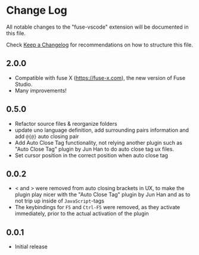 # Change Log
All notable changes to the "fuse-vscode" extension will be documented in this file.

Check [Keep a Changelog](http://keepachangelog.com/) for recommendations on how to structure this file.

## 2.0.0

- Compatible with fuse X (https://fuse-x.com), the new version of Fuse Studio.
- Many improvements!

## 0.5.0

- Refactor source files & reorganize folders
- update uno language definition, add surrounding pairs information and add `@{@}` auto closing pair
- Add Auto Close Tag functionality, not relying another plugin such as "Auto Close Tag" plugin by Jun Han to do auto close tag ux files.
- Set cursor position in the correct position when auto close tag

## 0.0.2

- < and > were removed from auto closing brackets in UX, to make the plugin play nicer with the "Auto Close Tag" plugin by Jun Han and as to not trip up inside of `JavaScript`-tags
- The keybindings for `F5` and `Ctrl-F5` were removed, as they activate immediately, prior to the actual activation of the plugin

## 0.0.1
- Initial release